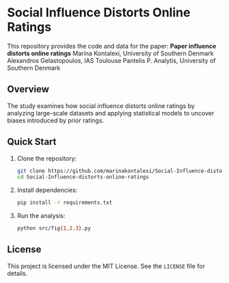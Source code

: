 # Social Influence Distorts Online Ratings

This repository provides the code and data for the paper:
**Paper influence distorts online ratings**
Marina Kontalexi, University of Southern Denmark
Alexandros Gelastopoulos, IAS Toulouse
Pantelis P. Analytis, University of Southern Denmark

## Overview

The study examines how social influence distorts online ratings by analyzing large-scale datasets and applying statistical models to uncover biases introduced by prior ratings.

## Quick Start

1. Clone the repository:
   ```bash
   git clone https://github.com/marinakontalexi/Social-Influence-distorts-online-ratings.git
   cd Social-Influence-distorts-online-ratings
   ```

2. Install dependencies:
   ```bash
   pip install -r requirements.txt
   ```

3. Run the analysis:
   ```bash
   python src/fig{1,2,3}.py
   ```

## License

This project is licensed under the MIT License. See the `LICENSE` file for details.

